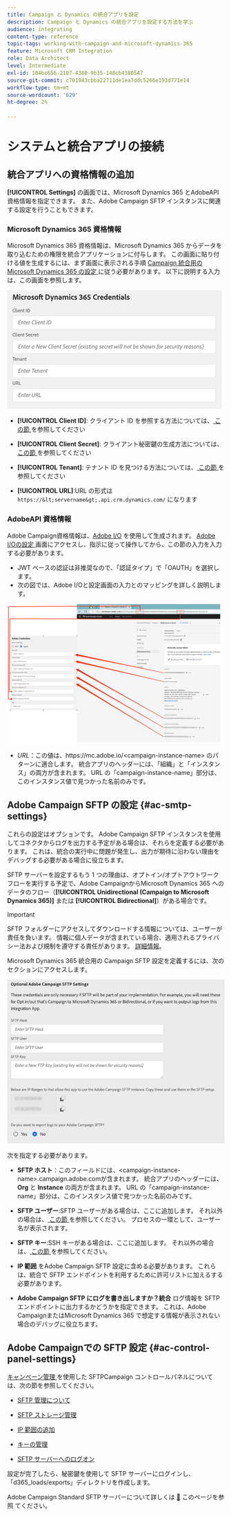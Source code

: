 ```yaml
---
title: Campaign と Dynamics の統合アプリを設定
description: Campaign と Dynamics の統合アプリを設定する方法を学ぶ
audience: integrating
content-type: reference
topic-tags: working-with-campaign-and-microsoft-dynamics-365
feature: Microsoft CRM Integration
role: Data Architect
level: Intermediate
exl-id: 184bc656-2107-4380-9b35-148cb4380547
source-git-commit: c701043cbba22711de1ea7ddc5266e193d771e14
workflow-type: tm+mt
source-wordcount: '629'
ht-degree: 2%

---
```


# システムと統合アプリの接続

## 統合アプリへの資格情報の追加

**[!UICONTROL Settings]** の画面では、Microsoft Dynamics 365 とAdobeAPI 資格情報を指定できます。 また、Adobe Campaign SFTP インスタンスに関連する設定を行うこともできます。

### Microsoft Dynamics 365 資格情報

Microsoft Dynamics 365 資格情報は、Microsoft Dynamics 365 からデータを取り込むための権限を統合アプリケーションに付与します。  この画面に貼り付ける値を生成するには、まず画面に表示される手順 [Campaign 統合用のMicrosoft Dynamics 365 の設定 ](../../integrating/using/d365-acs-configure-d365.md) に従う必要があります。 以下に説明する入力は、この画面を参照します。

![](assets/do-not-localize/d365-to-acs-ui-page-workflows-settings-d365.png)

* **[!UICONTROL Client ID]**: クライアント ID を参照する方法については、[ この節 ](../../integrating/using/d365-acs-configure-d365.md#register-a-new-app) を参照してください

* **[!UICONTROL Client Secret]**: クライアント秘密鍵の生成方法については、[ この節 ](../../integrating/using/d365-acs-configure-d365.md#generate-a-client-secret) を参照してください

* **[!UICONTROL Tenant]**: テナント ID を見つける方法については、[ この節 ](../../integrating/using/d365-acs-configure-d365.md#get-the-tenant-id) を参照してください

* **[!UICONTROL URL]**:URL の形式は `https://&lt;servername&gt;.api.crm.dynamics.com/` になります

### AdobeAPI 資格情報

Adobe Campaign資格情報は、[Adobe I/O](https://www.adobe.io/) を使用して生成されます。 [Adobe I/Oの設定 ](../../integrating/using/d365-acs-configure-adobe-io.md) 画面にアクセスし、指示に従って操作してから、この節の入力を入力する必要があります。

* JWT ベースの認証は非推奨なので、「認証タイプ」で「OAUTH」を選択します。
* 次の図では、Adobe I/Oと設定画面の入力とのマッピングを詳しく説明します。

![](assets/do-not-localize/d365-to-acs-ui-page-workflows-settings-adobeio.png)

* *URL*：この値は、https\://mc.adobe.io/&lt;campaign-instance-name> のパターンに適合します。 統合アプリのヘッダーには、「組織」と「インスタンス」の両方が含まれます。 URL の「campaign-instance-name」部分は、このインスタンス値で見つかった名前のみです。

## Adobe Campaign SFTP の設定 {#ac-smtp-settings}

これらの設定はオプションです。 Adobe Campaign SFTP インスタンスを使用してコネクタからログを出力する予定がある場合は、それらを定義する必要があります。 これは、統合の実行中に問題が発生し、出力が期待に沿わない理由をデバッグする必要がある場合に役立ちます。

SFTP サーバーを設定するもう 1 つの理由は、オプトイン/オプトアウトワークフローを実行する予定で、Adobe CampaignからMicrosoft Dynamics 365 へのデータのフロー（**[!UICONTROL Unidirectional (Campaign to Microsoft Dynamics 365)]** または **[!UICONTROL Bidirectional]**）がある場合です。

>[!IMPORTANT]
>
>SFTP フォルダーにアクセスしてダウンロードする情報については、ユーザーが責任を負います。 情報に個人データが含まれている場合、適用されるプライバシー法および規制を遵守する責任があります。 [詳細情報](../../integrating/using/d365-acs-notices-and-recommendations.md#acs-msdyn-manage-privacy)。
>

Microsoft Dynamics 365 統合用の Campaign SFTP 設定を定義するには、次のセクションにアクセスします。

![](assets/do-not-localize/d365-to-acs-ui-page-workflows-settings-sftp.png)

次を指定する必要があります。

* **SFTP ホスト**：このフィールドには、&lt;campaign-instance-name>.campaign.adobe.comが含まれます。 統合アプリのヘッダーには、**Org** と **Instance** の両方が含まれます。 URL の「campaign-instance-name」部分は、このインスタンス値で見つかった名前のみです。

* **SFTP ユーザー**:SFTP ユーザーがある場合は、ここに追加します。 それ以外の場合は、[ この節 ](#ac-control-panel-settings) を参照してください。 プロセスの一環として、ユーザー名が表示されます。

* **SFTP キー**:SSH キーがある場合は、ここに追加します。 それ以外の場合は、[ この節 ](#ac-control-panel-settings) を参照してください。

* **IP 範囲** をAdobe Campaign SFTP 設定に含める必要があります。 これらは、統合で SFTP エンドポイントを利用するために許可リストに加えるする必要があります。

* **Adobe Campaign SFTP にログを書き出しますか？統合** ログ情報を SFTP エンドポイントに出力するかどうかを指定できます。 これは、Adobe CampaignまたはMicrosoft Dynamics 365 で想定する情報が表示されない場合のデバッグに役立ちます。

## Adobe Campaignでの SFTP 設定 {#ac-control-panel-settings}

[ キャンペーン管理 ](https://experienceleague.adobe.com/docs/control-panel/using/control-panel-home.html?lang=ja) を使用した SFTPCampaign コントロールパネルについては、次の節を参照してください。

* [SFTP 管理について](https://experienceleague.adobe.com/docs/control-panel/using/sftp-management/about-sftp-management.html?lang=ja#sftp-management)

* [SFTP ストレージ管理](https://experienceleague.adobe.com/docs/control-panel/using/sftp-management/key-management.html#installing-ssh-key)

* [IP 範囲の追加 ](https://experienceleague.adobe.com/docs/control-panel/using/sftp-management/ip-range-allow-listing.html#sftp-management)

* [ キーの管理 ](https://experienceleague.adobe.com/docs/control-panel/using/sftp-management/key-management.html#sftp-management)

* [SFTP サーバーへのログオン ](https://experienceleague.adobe.com/docs/control-panel/using/sftp-management/logging-into-sftp-server.html#sftp-management)

設定が完了したら、秘密鍵を使用して SFTP サーバーにログインし、「d365_loads/exports」ディレクトリを作成します。

Adobe Campaign Standard SFTP サーバーについて詳しくは [&#128279;](https://experienceleague.adobe.com/docs/campaign-standard-learn/control-panel/sftp-management/monitoring-server-capacity.html?lang=ja#sftp-management) このページを参照  てください。
